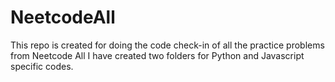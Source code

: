 # NeetcodeAll
This repo is created for doing the code check-in of all the practice problems from Neetcode All
I have created two folders for Python and Javascript specific codes.